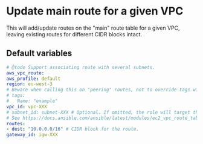 # Update main route for a given VPC
This will add/update routes on the "main" route table for a given VPC, leaving existing routes for different CIDR blocks intact.
<!--TOC-->
<!--ENDTOC-->

<!--ROLEVARS-->
## Default variables
```yaml
# @todo Support associating route with several subnets.
aws_vpc_route:
aws_profile: default
region: eu-west-3
# Beware when calling this on "peering" routes, not to override tags with the target peer's one.
# tags:
#   Name: "example"
vpc_id: vpc-XXX
# subnet_id: subnet-XXX # Optional. If omitted, the role will target the "main" route for the VPC. Else a route will be created for the subnets.
# See https://docs.ansible.com/ansible/latest/modules/ec2_vpc_route_table_module.html#parameter-routes
routes:
- dest: "10.0.0.0/16" # CIDR block for the route.
gateway_id: igw-XXX


```

<!--ENDROLEVARS-->
